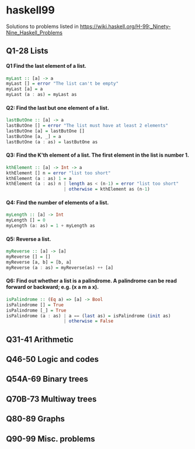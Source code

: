 # haskell99

Solutions to problems listed in https://wiki.haskell.org/H-99:_Ninety-Nine_Haskell_Problems

## Q1-28 Lists

#### Q1 Find the last element of a list.

```haskell
myLast :: [a] -> a
myLast [] = error "The list can't be empty"
myLast [a] = a
myLast (a : as) = myLast as
```

#### Q2: Find the last but one element of a list.

```haskell
lastButOne :: [a] -> a
lastButOne [] = error "The list must have at least 2 elements"
lastButOne [a] = lastButOne []
lastButOne [a, _] = a
lastButOne (a : as) = lastButOne as
```

#### Q3: Find the K'th element of a list. The first element in the list is number 1.

```haskell
kthElement :: [a] -> Int -> a
kthElement [] n = error "list too short"
kthElement (a : as) 1 = a
kthElement (a : as) n | length as < (n-1) = error "list too short"
                      | otherwise = kthElement as (n-1)
```

#### Q4: Find the number of elements of a list.

```haskell
myLength :: [a] -> Int
myLength [] = 0
myLength (a: as) = 1 + myLength as
```

#### Q5: Reverse a list.

```haskell
myReverse :: [a] -> [a]
myReverse [] = []
myReverse [a, b] = [b, a]
myReverse (a : as) = myReverse(as) ++ [a]
```

#### Q6: Find out whether a list is a palindrome. A palindrome can be read forward or backward; e.g. (x a m a x).

```haskell
isPalindrome :: (Eq a) => [a] -> Bool
isPalindrome [] = True
isPalindrome [_] = True
isPalindrome (a : as) | a == (last as) = isPalindrome (init as)
                      | otherwise = False
```

## Q31-41 Arithmetic

## Q46-50 Logic and codes

## Q54A-69 Binary trees

## Q70B-73 Multiway trees

## Q80-89 Graphs

## Q90-99 Misc. problems
